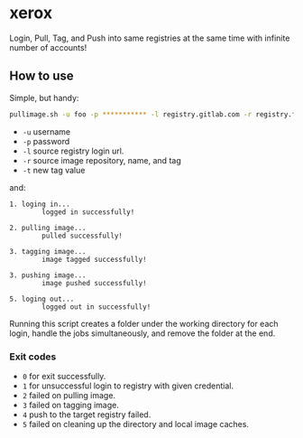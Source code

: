 # xerox
Login, Pull, Tag, and Push into same registries at the same time with infinite number of accounts!

## How to use

Simple, but handy:

```bash
pullimage.sh -u foo -p *********** -l registry.gitlab.com -r registry.foo.com/foo/sourceimage:srctag -t registry.bar.cloud/bar/destimage:dsttag
```

* `-u` username
* `-p` password
* `-l` source registry login url.
* `-r` source image repository, name, and tag
* `-t` new tag value

and:

```
1. loging in...
        logged in successfully!

2. pulling image...
        pulled successfully!

3. tagging image...
        image tagged successfully!

3. pushing image...
        image pushed successfully!

5. loging out...
        logged out in successfully!
```


Running this script creates a folder under the working directory for each login, handle the jobs simultaneously, and remove the folder at the end.

### Exit codes

* `0` for exit successfully.
* `1` for unsuccessful login to registry with given credential.
* `2` failed on pulling image.
* `3` failed on tagging image.
* `4` push to the target registry failed.
* `5` failed on cleaning up the directory and local image caches.

